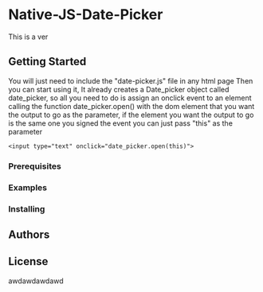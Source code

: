 # Native-JS-Date-Picker
This is a ver

<!-- <script type="text/javascript" src="index.js"></script>
<form action="">
	<input type="text" onclick="call.open(this)">
</form>
-->

## Getting Started
You will just need to include the "date-picker.js" file in any html page 
Then you can start using it, It already creates a Date_picker object called date_picker, so all you need to do is assign an onclick event to an element calling the function date_picker.open() with the dom element that you want the output to go as the parameter, if the element you want the output to go is the same one you signed the event you can just pass "this" as the parameter

```
<input type="text" onclick="date_picker.open(this)">
```

### Prerequisites
### Examples


### Installing


## Authors


## License


awdawdawdawd
